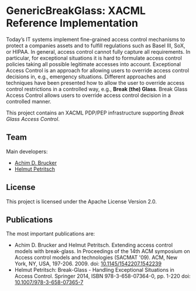 # GenericBreakGlass: XACML Reference Implementation 

Today’s IT systems implement fine-grained access control mechanisms
to protect a companies assets and to fulfill regulations such as
Basel III, SoX, or HIPAA. In general, access control cannot fully
capture all requirements. In particular, for exceptional situations it
is hard to formulate access control policies taking all possible
legitimate accesses into account.  Exceptional Access Control is an
approach for allowing users to override access control decisions in,
e.g., emergency situations. Different approaches and techniques
have been presented how to allow the user to override access control
restrictions in a controlled way, e.g., **Break (the) Glass**. Break
Glass Access Control allows users to override access control decision
in a controlled manner. 

This project contains an XACML PDP/PEP infrastructure supporting 
_Break Glass Access Control_. 

## Team 

Main developers:

* [Achim D. Brucker](http://www.brucker.ch/)
* [Helmut Petritsch](http://petritsch.co.at/)

## License

This project is licensed under the Apache License Version 2.0.

## Publications

The most important publications are:
* Achim D. Brucker and Helmut Petritsch. Extending access control 
  models with break-glass. In Proceedings of the 14th ACM symposium 
  on Access control models and technologies (SACMAT '09). ACM, New 
  York, NY, USA, 197-206. 2009. 
  doi: [10.1145/1542207.1542239](http://dx.doi.org/10.1145/1542207.1542239)
* Helmut Petritsch: Break-Glass - Handling Exceptional Situations in Access Control. 
  Springer 2014, ISBN 978-3-658-07364-0, pp. 1-220
  doi: [10.1007/978-3-658-07365-7](http://dx.doi.org/10.1007/978-3-658-07365-7)
